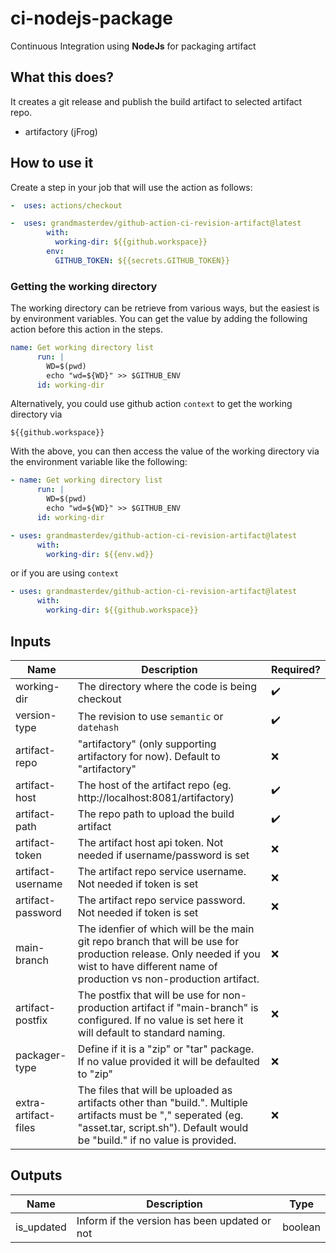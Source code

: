# ci-nodejs-package

Continuous Integration using **NodeJs** for packaging artifact

## What this does?

It creates a git release and publish the build artifact to selected artifact repo.

- artifactory (jFrog)

## How to use it

Create a step in your job that will use the action as follows:

```yaml
-  uses: actions/checkout

-  uses: grandmasterdev/github-action-ci-revision-artifact@latest
        with:
          working-dir: ${{github.workspace}}
        env:
          GITHUB_TOKEN: ${{secrets.GITHUB_TOKEN}}

```

### Getting the working directory

The working directory can be retrieve from various ways, but the easiest is by environment variables.
You can get the value by adding the following action before this action in the steps.

```yaml
name: Get working directory list
      run: |
        WD=$(pwd)
        echo "wd=${WD}" >> $GITHUB_ENV
      id: working-dir

```

Alternatively, you could use github action `context` to get the working directory via

```
${{github.workspace}}
```

With the above, you can then access the value of the working directory via the environment variable like the following:

```yaml
- name: Get working directory list
      run: |
        WD=$(pwd)
        echo "wd=${WD}" >> $GITHUB_ENV
      id: working-dir

- uses: grandmasterdev/github-action-ci-revision-artifact@latest
      with:
        working-dir: ${{env.wd}}
```

or if you are using `context`

```yaml
- uses: grandmasterdev/github-action-ci-revision-artifact@latest
      with:
        working-dir: ${{github.workspace}}
```

## Inputs

| Name                 | Description                                                                                                                                                                                                 | Required?          |
| -------------------- | ----------------------------------------------------------------------------------------------------------------------------------------------------------------------------------------------------------- | ------------------ |
| working-dir          | The directory where the code is being checkout                                                                                                                                                              | :heavy_check_mark: |
| version-type         | The revision to use `semantic` or `datehash`                                                                                                                                                                | :heavy_check_mark: |
| artifact-repo        | "artifactory" (only supporting artifactory for now). Default to "artifactory"                                                                                                                               | :x:                |
| artifact-host        | The host of the artifact repo (eg. http://localhost:8081/artifactory)                                                                                                                                       | :heavy_check_mark: |
| artifact-path        | The repo path to upload the build artifact                                                                                                                                                                  | :heavy_check_mark: |
| artifact-token       | The artifact host api token. Not needed if username/password is set                                                                                                                                         | :x:                |
| artifact-username    | The artifact repo service username. Not needed if token is set                                                                                                                                              | :x:                |
| artifact-password    | The artifact repo service password. Not needed if token is set                                                                                                                                              | :x:                |
| main-branch          | The idenfier of which will be the main git repo branch that will be use for production release. Only needed if you wist to have different name of production vs non-production artifact.                    | :x:                |
| artifact-postfix     | The postfix that will be use for non-production artifact if "main-branch" is configured. If no value is set here it will default to standard naming.                                                        | :x:                |
| packager-type        | Define if it is a "zip" or "tar" package. If no value provided it will be defaulted to "zip"                                                                                                                | :x:                |
| extra-artifact-files | The files that will be uploaded as artifacts other than "build.<extension>". Multiple artifacts must be "," seperated (eg. "asset.tar, script.sh"). Default would be "build.<ext>" if no value is provided. | :x:                |

## Outputs

| Name       | Description                                   | Type    |
| ---------- | --------------------------------------------- | ------- |
| is_updated | Inform if the version has been updated or not | boolean |

